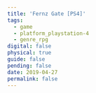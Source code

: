 ```yaml
---
title: 'Fernz Gate [PS4]'
tags:
  - game
  - platform_playstation-4
  - genre_rpg
digital: false
physical: true
guide: false
pending: false
date: 2019-04-27
permalink: false
---
```

